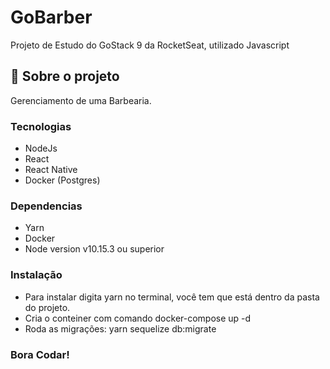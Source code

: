 # GoBarber
Projeto de Estudo do GoStack 9 da RocketSeat, utilizado Javascript

## :rocket: Sobre o projeto

Gerenciamento de uma Barbearia.

### Tecnologias
- NodeJs
- React
- React Native
- Docker (Postgres)

### Dependencias
- Yarn
- Docker
- Node version v10.15.3 ou superior

### Instalação
- Para instalar digita yarn no terminal, você tem que está dentro da pasta do projeto.
- Cria o conteiner com comando docker-compose up -d
- Roda as migrações: yarn sequelize db:migrate

### Bora Codar!
